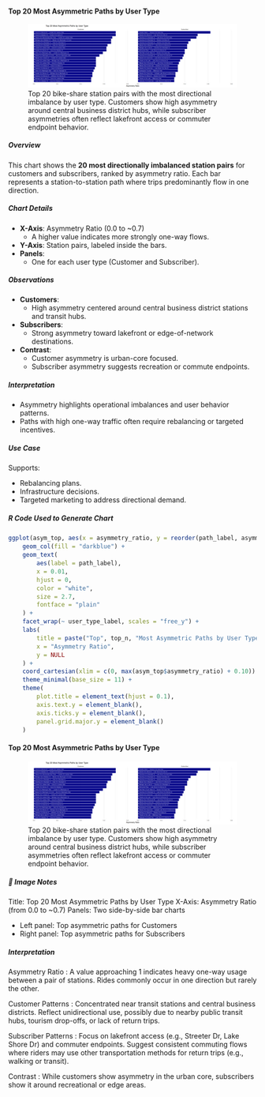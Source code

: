 #### Top 20 Most Asymmetric Paths by User Type

<figure class="float-right">
  <a href="../images/Top_20_Most_Asymmetric_Paths_by_User_Type.png" target="_blank" title="Select image to open full sized chart">
  <img src="../images/thumbnails/Top_20_Most_Asymmetric_Paths_by_User_Type.png" alt="Bar charts comparing the top 20 most asymmetric bike share paths for customers and subscribers. Each bar represents a path with a high one-way trip imbalance, measured by asymmetry ratio.">
  </a>
  <figcaption>
  Top 20 bike-share station pairs with the most directional imbalance by user type. Customers show high asymmetry around central business district hubs, while subscriber asymmetries often reflect lakefront access or commuter endpoint behavior.
  </figcaption>
</figure>

##### Overview

This chart shows the **20 most directionally imbalanced station pairs** for customers and subscribers, ranked by asymmetry ratio. Each bar represents a station-to-station path where trips predominantly flow in one direction.

##### Chart Details

- **X-Axis**: Asymmetry Ratio (0.0 to ~0.7)
  - A higher value indicates more strongly one-way flows.
- **Y-Axis**: Station pairs, labeled inside the bars.
- **Panels**:
  - One for each user type (Customer and Subscriber).

##### Observations

- **Customers**:
  - High asymmetry centered around central business district stations and transit hubs.
- **Subscribers**:
  - Strong asymmetry toward lakefront or edge-of-network destinations.
- **Contrast**:
  - Customer asymmetry is urban-core focused.
  - Subscriber asymmetry suggests recreation or commute endpoints.

##### Interpretation

- Asymmetry highlights operational imbalances and user behavior patterns.
- Paths with high one-way traffic often require rebalancing or targeted incentives.

##### Use Case

Supports:
- Rebalancing plans.
- Infrastructure decisions.
- Targeted marketing to address directional demand.

##### R Code Used to Generate Chart

```r
ggplot(asym_top, aes(x = asymmetry_ratio, y = reorder(path_label, asymmetry_ratio))) +
    geom_col(fill = "darkblue") +
    geom_text(
        aes(label = path_label),
        x = 0.01,                   
        hjust = 0,                  
        color = "white",
        size = 2.7,
        fontface = "plain"
    ) +
    facet_wrap(~ user_type_label, scales = "free_y") +
    labs(
        title = paste("Top", top_n, "Most Asymmetric Paths by User Type"),
        x = "Asymmetry Ratio", 
        y = NULL
    ) +
    coord_cartesian(xlim = c(0, max(asym_top$asymmetry_ratio) + 0.10)) +
    theme_minimal(base_size = 11) +
    theme(
        plot.title = element_text(hjust = 0.1),
        axis.text.y = element_blank(),
        axis.ticks.y = element_blank(),
        panel.grid.major.y = element_blank()
    )
```


#### Top 20 Most Asymmetric Paths by User Type 

<figure class="float-right">
  <a href="../images/Top_20_Most_Asymmetric_Paths_by_User_Type.png" target="_blank" title="Select image to open full sized chart">
  <img src="../images/thumbnails/Top_20_Most_Asymmetric_Paths_by_User_Type.png" alt="Bar charts comparing the top 20 most asymmetric bike share paths for customers and subscribers. Each bar represents a path with a high one-way trip imbalance, measured by asymmetry ratio.">
  </a>
  <figcaption>
  Top 20 bike-share station pairs with the most directional imbalance by user type. Customers show high asymmetry around central business district hubs, while subscriber asymmetries often reflect lakefront access or commuter endpoint behavior.
  </figcaption>
</figure>

##### 📝 Image Notes

Title: Top 20 Most Asymmetric Paths by User Type
X-Axis: Asymmetry Ratio (from 0.0 to ~0.7)
Panels: Two side-by-side bar charts

-   Left panel: Top asymmetric paths for Customers
-   Right panel: Top asymmetric paths for Subscribers

##### Interpretation

Asymmetry Ratio
:   A value approaching 1 indicates heavy one-way usage between a pair of stations.  Rides commonly occur in one direction but rarely the other.

Customer Patterns
:   Concentrated near transit stations and central business districts.  Reflect unidirectional use, possibly due to nearby public transit hubs, tourism drop-offs, or lack of return trips.

Subscriber Patterns
:   Focus on lakefront access (e.g., Streeter Dr, Lake Shore Dr) and commuter endpoints.  Suggest consistent commuting flows where riders may use other transportation methods for return trips (e.g., walking or transit).

Contrast
: While customers show asymmetry in the urban core, subscribers show it around recreational or edge areas.


